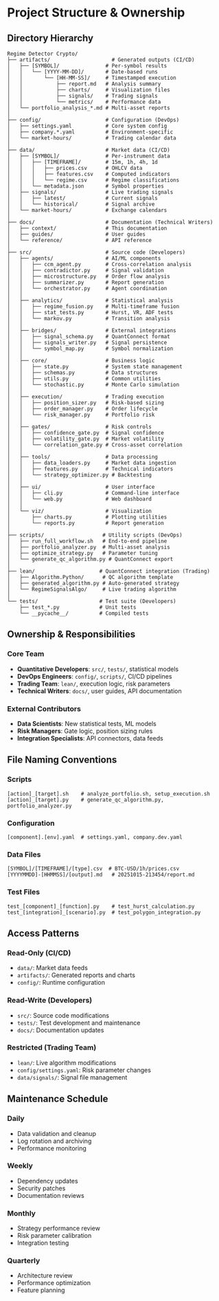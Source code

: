 # Project Structure & Ownership

## Directory Hierarchy

```
Regime Detector Crypto/
├── artifacts/                    # Generated outputs (CI/CD)
│   ├── [SYMBOL]/               # Per-symbol results
│   │   └── [YYYY-MM-DD]/       # Date-based runs
│   │       └── [HH-MM-SS]/     # Timestamped execution
│   │           ├── report.md   # Analysis summary
│   │           ├── charts/     # Visualization files
│   │           ├── signals/    # Trading signals
│   │           └── metrics/    # Performance data
│   └── portfolio_analysis_*.md # Multi-asset reports
│
├── config/                     # Configuration (DevOps)
│   ├── settings.yaml           # Core system config
│   ├── company.*.yaml          # Environment-specific
│   └── market-hours/           # Trading calendar data
│
├── data/                       # Market data (CI/CD)
│   ├── [SYMBOL]/               # Per-instrument data
│   │   ├── [TIMEFRAME]/        # 15m, 1h, 4h, 1d
│   │   │   ├── prices.csv      # OHLCV data
│   │   │   ├── features.csv    # Computed indicators
│   │   │   └── regime.csv      # Regime classifications
│   │   └── metadata.json       # Symbol properties
│   ├── signals/                # Live trading signals
│   │   ├── latest/             # Current signals
│   │   └── historical/         # Signal archive
│   └── market-hours/           # Exchange calendars
│
├── docs/                       # Documentation (Technical Writers)
│   ├── context/                # This documentation
│   ├── guides/                 # User guides
│   └── reference/              # API reference
│
├── src/                        # Source code (Developers)
│   ├── agents/                 # AI/ML components
│   │   ├── ccm_agent.py        # Cross-correlation analysis
│   │   ├── contradictor.py     # Signal validation
│   │   ├── microstructure.py   # Order flow analysis
│   │   ├── summarizer.py       # Report generation
│   │   └── orchestrator.py     # Agent coordination
│   │
│   ├── analytics/              # Statistical analysis
│   │   ├── regime_fusion.py    # Multi-timeframe fusion
│   │   ├── stat_tests.py       # Hurst, VR, ADF tests
│   │   └── markov.py           # Transition analysis
│   │
│   ├── bridges/                # External integrations
│   │   ├── signal_schema.py    # QuantConnect format
│   │   ├── signals_writer.py   # Signal persistence
│   │   └── symbol_map.py       # Symbol normalization
│   │
│   ├── core/                   # Business logic
│   │   ├── state.py            # System state management
│   │   ├── schemas.py          # Data structures
│   │   ├── utils.py            # Common utilities
│   │   └── stochastic.py       # Monte Carlo simulation
│   │
│   ├── execution/              # Trading execution
│   │   ├── position_sizer.py   # Risk-based sizing
│   │   ├── order_manager.py    # Order lifecycle
│   │   └── risk_manager.py     # Portfolio risk
│   │
│   ├── gates/                  # Risk controls
│   │   ├── confidence_gate.py  # Signal confidence
│   │   ├── volatility_gate.py  # Market volatility
│   │   └── correlation_gate.py # Cross-asset correlation
│   │
│   ├── tools/                  # Data processing
│   │   ├── data_loaders.py     # Market data ingestion
│   │   ├── features.py         # Technical indicators
│   │   └── strategy_optimizer.py # Backtesting
│   │
│   ├── ui/                     # User interface
│   │   ├── cli.py              # Command-line interface
│   │   └── web.py              # Web dashboard
│   │
│   └── viz/                    # Visualization
│       ├── charts.py           # Plotting utilities
│       └── reports.py          # Report generation
│
├── scripts/                   # Utility scripts (DevOps)
│   ├── run_full_workflow.sh   # End-to-end pipeline
│   ├── portfolio_analyzer.py  # Multi-asset analysis
│   ├── optimize_strategy.py   # Parameter tuning
│   └── generate_qc_algorithm.py # QuantConnect export
│
├── lean/                     # QuantConnect integration (Trading)
│   ├── Algorithm.Python/      # QC algorithm template
│   ├── generated_algorithm.py # Auto-generated strategy
│   └── RegimeSignalsAlgo/     # Live trading algorithm
│
└── tests/                    # Test suite (Developers)
    ├── test_*.py             # Unit tests
    └── __pycache__/          # Compiled tests
```

## Ownership & Responsibilities

### Core Team
- **Quantitative Developers**: `src/`, `tests/`, statistical models
- **DevOps Engineers**: `config/`, `scripts/`, CI/CD pipelines
- **Trading Team**: `lean/`, execution logic, risk parameters
- **Technical Writers**: `docs/`, user guides, API documentation

### External Contributors
- **Data Scientists**: New statistical tests, ML models
- **Risk Managers**: Gate logic, position sizing rules
- **Integration Specialists**: API connectors, data feeds

## File Naming Conventions

### Scripts
```
[action]_[target].sh    # analyze_portfolio.sh, setup_execution.sh
[action]_[target].py    # generate_qc_algorithm.py, portfolio_analyzer.py
```

### Configuration
```
[component].[env].yaml  # settings.yaml, company.dev.yaml
```

### Data Files
```
[SYMBOL]/[TIMEFRAME]/[type].csv  # BTC-USD/1h/prices.csv
[YYYYMMDD]-[HHMMSS]/[output].md   # 20251015-213454/report.md
```

### Test Files
```
test_[component]_[function].py    # test_hurst_calculation.py
test_[integration]_[scenario].py  # test_polygon_integration.py
```

## Access Patterns

### Read-Only (CI/CD)
- `data/`: Market data feeds
- `artifacts/`: Generated reports and charts
- `config/`: Runtime configuration

### Read-Write (Developers)
- `src/`: Source code modifications
- `tests/`: Test development and maintenance
- `docs/`: Documentation updates

### Restricted (Trading Team)
- `lean/`: Live algorithm modifications
- `config/settings.yaml`: Risk parameter changes
- `data/signals/`: Signal file management

## Maintenance Schedule

### Daily
- Data validation and cleanup
- Log rotation and archiving
- Performance monitoring

### Weekly
- Dependency updates
- Security patches
- Documentation reviews

### Monthly
- Strategy performance review
- Risk parameter calibration
- Integration testing

### Quarterly
- Architecture review
- Performance optimization
- Feature planning


